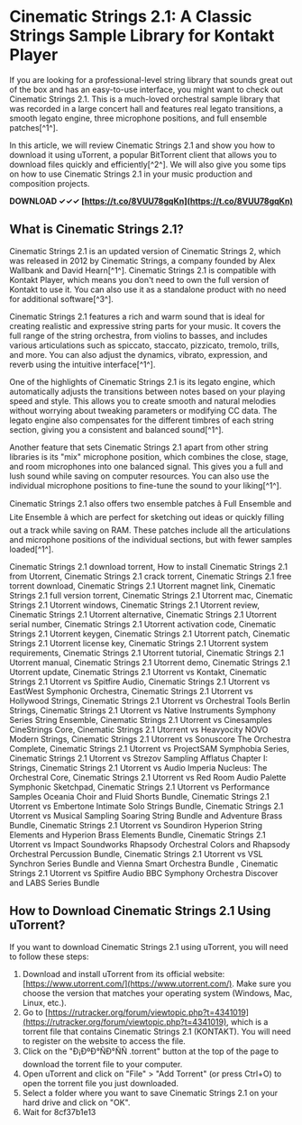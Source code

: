 # Cinematic Strings 2.1: A Classic Strings Sample Library for Kontakt Player
 
If you are looking for a professional-level string library that sounds great out of the box and has an easy-to-use interface, you might want to check out Cinematic Strings 2.1. This is a much-loved orchestral sample library that was recorded in a large concert hall and features real legato transitions, a smooth legato engine, three microphone positions, and full ensemble patches[^1^].
 
In this article, we will review Cinematic Strings 2.1 and show you how to download it using uTorrent, a popular BitTorrent client that allows you to download files quickly and efficiently[^2^]. We will also give you some tips on how to use Cinematic Strings 2.1 in your music production and composition projects.
 
**DOWNLOAD ✓✓✓ [https://t.co/8VUU78gqKn](https://t.co/8VUU78gqKn)**


 
## What is Cinematic Strings 2.1?
 
Cinematic Strings 2.1 is an updated version of Cinematic Strings 2, which was released in 2012 by Cinematic Strings, a company founded by Alex Wallbank and David Hearn[^1^]. Cinematic Strings 2.1 is compatible with Kontakt Player, which means you don't need to own the full version of Kontakt to use it. You can also use it as a standalone product with no need for additional software[^3^].
 
Cinematic Strings 2.1 features a rich and warm sound that is ideal for creating realistic and expressive string parts for your music. It covers the full range of the string orchestra, from violins to basses, and includes various articulations such as spiccato, staccato, pizzicato, tremolo, trills, and more. You can also adjust the dynamics, vibrato, expression, and reverb using the intuitive interface[^1^].
 
One of the highlights of Cinematic Strings 2.1 is its legato engine, which automatically adjusts the transitions between notes based on your playing speed and style. This allows you to create smooth and natural melodies without worrying about tweaking parameters or modifying CC data. The legato engine also compensates for the different timbres of each string section, giving you a consistent and balanced sound[^1^].
 
Another feature that sets Cinematic Strings 2.1 apart from other string libraries is its "mix" microphone position, which combines the close, stage, and room microphones into one balanced signal. This gives you a full and lush sound while saving on computer resources. You can also use the individual microphone positions to fine-tune the sound to your liking[^1^].
 
Cinematic Strings 2.1 also offers two ensemble patches â Full Ensemble and Lite Ensemble â which are perfect for sketching out ideas or quickly filling out a track while saving on RAM. These patches include all the articulations and microphone positions of the individual sections, but with fewer samples loaded[^1^].
 
Cinematic Strings 2.1 download torrent,  How to install Cinematic Strings 2.1 from Utorrent,  Cinematic Strings 2.1 crack torrent,  Cinematic Strings 2.1 free torrent download,  Cinematic Strings 2.1 Utorrent magnet link,  Cinematic Strings 2.1 full version torrent,  Cinematic Strings 2.1 Utorrent mac,  Cinematic Strings 2.1 Utorrent windows,  Cinematic Strings 2.1 Utorrent review,  Cinematic Strings 2.1 Utorrent alternative,  Cinematic Strings 2.1 Utorrent serial number,  Cinematic Strings 2.1 Utorrent activation code,  Cinematic Strings 2.1 Utorrent keygen,  Cinematic Strings 2.1 Utorrent patch,  Cinematic Strings 2.1 Utorrent license key,  Cinematic Strings 2.1 Utorrent system requirements,  Cinematic Strings 2.1 Utorrent tutorial,  Cinematic Strings 2.1 Utorrent manual,  Cinematic Strings 2.1 Utorrent demo,  Cinematic Strings 2.1 Utorrent update,  Cinematic Strings 2.1 Utorrent vs Kontakt,  Cinematic Strings 2.1 Utorrent vs Spitfire Audio,  Cinematic Strings 2.1 Utorrent vs EastWest Symphonic Orchestra,  Cinematic Strings 2.1 Utorrent vs Hollywood Strings,  Cinematic Strings 2.1 Utorrent vs Orchestral Tools Berlin Strings,  Cinematic Strings 2.1 Utorrent vs Native Instruments Symphony Series String Ensemble,  Cinematic Strings 2.1 Utorrent vs Cinesamples CineStrings Core,  Cinematic Strings 2.1 Utorrent vs Heavyocity NOVO Modern Strings,  Cinematic Strings 2.1 Utorrent vs Sonuscore The Orchestra Complete,  Cinematic Strings 2.1 Utorrent vs ProjectSAM Symphobia Series,  Cinematic Strings 2.1 Utorrent vs Strezov Sampling Afflatus Chapter I: Strings,  Cinematic Strings 2.1 Utorrent vs Audio Imperia Nucleus: The Orchestral Core,  Cinematic Strings 2.1 Utorrent vs Red Room Audio Palette Symphonic Sketchpad,  Cinematic Strings 2.1 Utorrent vs Performance Samples Oceania Choir and Fluid Shorts Bundle,  Cinematic Strings 2.1 Utorrent vs Embertone Intimate Solo Strings Bundle,  Cinematic Strings 2.1 Utorrent vs Musical Sampling Soaring String Bundle and Adventure Brass Bundle,  Cinematic Strings 2.1 Utorrent vs Soundiron Hyperion String Elements and Hyperion Brass Elements Bundle,  Cinematic Strings 2.1 Utorrent vs Impact Soundworks Rhapsody Orchestral Colors and Rhapsody Orchestral Percussion Bundle,  Cinematic Strings 2.1 Utorrent vs VSL Synchron Series Bundle and Vienna Smart Orchestra Bundle ,  Cinematic Strings 2.1 Utorrent vs Spitfire Audio BBC Symphony Orchestra Discover and LABS Series Bundle
 
## How to Download Cinematic Strings 2.1 Using uTorrent?
 
If you want to download Cinematic Strings 2.1 using uTorrent, you will need to follow these steps:
 
1. Download and install uTorrent from its official website: [https://www.utorrent.com/](https://www.utorrent.com/). Make sure you choose the version that matches your operating system (Windows, Mac, Linux, etc.).
2. Go to [https://rutracker.org/forum/viewtopic.php?t=4341019](https://rutracker.org/forum/viewtopic.php?t=4341019), which is a torrent file that contains Cinematic Strings 2.1 (KONTAKT). You will need to register on the website to access the file.
3. Click on the "Ð¡ÐºÐ°ÑÐ°ÑÑ .torrent" button at the top of the page to download the torrent file to your computer.
4. Open uTorrent and click on "File" > "Add Torrent" (or press Ctrl+O) to open the torrent file you just downloaded.
5. Select a folder where you want to save Cinematic Strings 2.1 on your hard drive and click on "OK".
6. Wait for 8cf37b1e13


